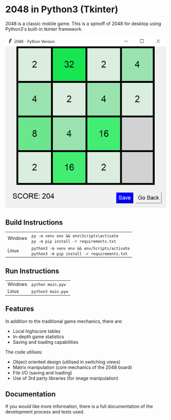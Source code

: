 # 2048 in Python3 (Tkinter)

2048 is a classic mobile game. This is a spinoff of 2048 for desktop using Python3's built-in tkinter framework.

<img alt=2048_preview src="images/2048preview.png">


## Build Instructions
<table>
    <tr>
        <td>Windows</td>
        <td><code>py -m venv env && env\Scripts\activate </code><br><code>py -m pip install -r requirements.txt</code></td>
    </tr>
    <tr>
        <td>Linux</td>
        <td><code>python3 -m venv env && env/Scripts/activate</code><br><code>python3 -m pip install -r requirements.txt</code></td>
    </tr>
</table>

## Run Instructions
<table>
    <tr>
        <td>Windows</td>
        <td><code>python main.pyw</code></td>
    </tr>
    <tr>
        <td>Linux</td>
        <td><code>python3 main.pyw</code></td>
    </tr>
</table>


## Features
In addition to the traditional game mechanics, there are:
* Local highscore tables
* In-depth game statistics
* Saving and loading capabilities

The code utilises:
* Object oriented design (utilised in switching views)
* Matrix manipulation (core mechanics of the 2048 board)
* File I/O (saving and loading)
* Use of 3rd party libraries (for image manipulation)

## Documentation
If you would like more information, there is a full documentation of the development process and tests used.
